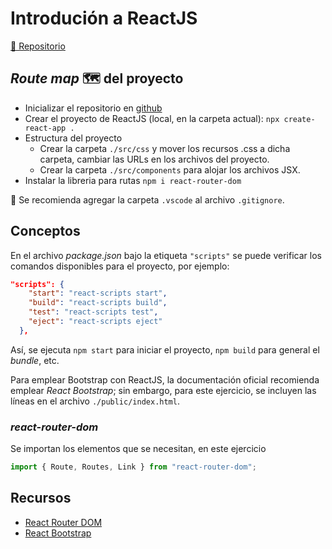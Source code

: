 # Introdución a ReactJS

[🔗 Repositorio](https://github.com/alcardm/intro-reactjs)

## _Route map_ 🗺 del proyecto

- Inicializar el repositorio en [github](https://github.com/new)
- Crear el proyecto de ReactJS (local, en la carpeta actual): `npx create-react-app .`
- Estructura del proyecto
  - Crear la carpeta `./src/css` y mover los recursos .css a dicha carpeta, cambiar las URLs en los archivos del proyecto.
  - Crear la carpeta `./src/components` para alojar los archivos JSX.
- Instalar la libreria para rutas `npm i react-router-dom`

📝 Se recomienda agregar la carpeta `.vscode` al archivo `.gitignore`.

## Conceptos

En el archivo _package.json_ bajo la etiqueta `"scripts"` se puede verificar los comandos disponibles para el proyecto, por ejemplo:

```json
"scripts": {
    "start": "react-scripts start",
    "build": "react-scripts build",
    "test": "react-scripts test",
    "eject": "react-scripts eject"
  },
```

Así, se ejecuta `npm start` para iniciar el proyecto, `npm build` para general el _bundle_, etc.

Para emplear Bootstrap con ReactJS, la documentación oficial recomienda emplear _React Bootstrap_; sin embargo, para este ejercicio, se incluyen las líneas en el archivo `./public/index.html`.

### _react-router-dom_

Se importan los elementos que se necesitan, en este ejercicio

```js
import { Route, Routes, Link } from "react-router-dom";
```

## Recursos

- [React Router DOM](https://www.npmjs.com/package/react-router-dom)
- [React Bootstrap](https://react-bootstrap.github.io/)
